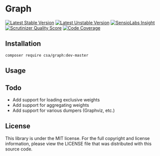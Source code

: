 Graph
=====

[![Latest Stable Version](https://poser.pugx.org/csa/graph/v/stable.png)](https://packagist.org/packages/csa/graph "Latest Stable Version")
[![Latest Unstable Version](https://poser.pugx.org/csa/graph/v/unstable.png)](https://packagist.org/packages/csa/graph "Latest Unstable Version")
[![SensioLabs Insight](https://insight.sensiolabs.com/projects/f6d11755-620b-4d66-a72a-6fe1932da840/mini.png)](https://insight.sensiolabs.com/projects/f6d11755-620b-4d66-a72a-6fe1932da840 "SensioLabs Insight")
[![Scrutinizer Quality Score](https://scrutinizer-ci.com/g/csarrazi/graph/badges/quality-score.png?s=484350c9cfd7b2205d8f1e3860eeeb4f2d477a9a)](https://scrutinizer-ci.com/g/csarrazi/graph/ "Scrutinizer Quality Score")
[![Code Coverage](https://scrutinizer-ci.com/g/csarrazi/graph/badges/coverage.png?s=a0d8619485ec8ac5b13353bb089a69ff4909922c)](https://scrutinizer-ci.com/g/csarrazi/graph/ "Code Coverage")

Installation
------------

    composer require csa/graph:dev-master

Usage
-----

Todo
----

* Add support for loading exclusive weights
* Add support for aggregating weights
* Add support for various dumpers (Graphviz, etc.)

License
-------

This library is under the MIT license. For the full copyright and license
information, please view the LICENSE file that was distributed with this source
code.
